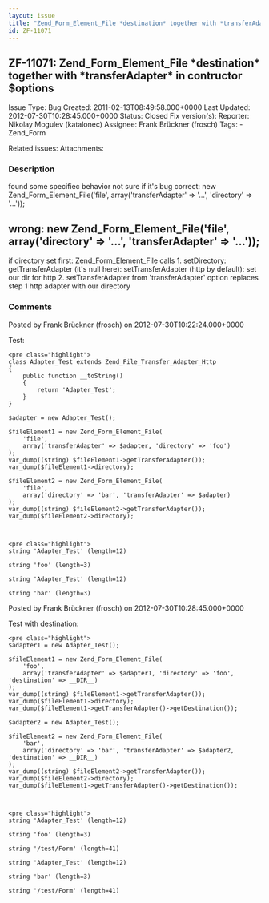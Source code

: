 ```yaml
---
layout: issue
title: "Zend_Form_Element_File *destination* together with *transferAdapter* in contructor $options"
id: ZF-11071
---
```


ZF-11071: Zend\_Form\_Element\_File \*destination\* together with \*transferAdapter\* in contructor $options
------------------------------------------------------------------------------------------------------------

 Issue Type: Bug Created: 2011-02-13T08:49:58.000+0000 Last Updated: 2012-07-30T10:28:45.000+0000 Status: Closed Fix version(s): 
 Reporter:  Nikolay Mogulev (katalonec)  Assignee:  Frank Brückner (frosch)  Tags: - Zend\_Form
 
 Related issues: 
 Attachments: 
### Description

found some specifiec behavior not sure if it's bug correct: new Zend\_Form\_Element\_File('file', array('transferAdapter' => '...', 'directory' => '...'));

wrong: new Zend\_Form\_Element\_File('file', array('directory' => '...', 'transferAdapter' => '...'));
------------------------------------------------------------------------------------------------------

if directory set first: Zend\_Form\_Element\_File calls 1. setDirectory: getTransferAdapter (it's null here): setTransferAdapter (http by default): set our dir for http 2. setTransferAdapter from 'transferAdapter' option replaces step 1 http adapter with our directory

 

 

### Comments

Posted by Frank Brückner (frosch) on 2012-07-30T10:22:24.000+0000

Test:

 
    <pre class="highlight">
    class Adapter_Test extends Zend_File_Transfer_Adapter_Http
    {
        public function __toString()
        {
            return 'Adapter_Test';
        }
    }
    
    $adapter = new Adapter_Test();
    
    $fileElement1 = new Zend_Form_Element_File(
        'file',
        array('transferAdapter' => $adapter, 'directory' => 'foo')
    );
    var_dump((string) $fileElement1->getTransferAdapter());
    var_dump($fileElement1->directory);
    
    $fileElement2 = new Zend_Form_Element_File(
        'file',
        array('directory' => 'bar', 'transferAdapter' => $adapter)
    );
    var_dump((string) $fileElement2->getTransferAdapter());
    var_dump($fileElement2->directory);


 
    <pre class="highlight">
    string 'Adapter_Test' (length=12)
    
    string 'foo' (length=3)
    
    string 'Adapter_Test' (length=12)
    
    string 'bar' (length=3)


 

 

Posted by Frank Brückner (frosch) on 2012-07-30T10:28:45.000+0000

Test with destination:

 
    <pre class="highlight">
    $adapter1 = new Adapter_Test();
    
    $fileElement1 = new Zend_Form_Element_File(
        'foo',
        array('transferAdapter' => $adapter1, 'directory' => 'foo', 'destination' => __DIR__)
    );
    var_dump((string) $fileElement1->getTransferAdapter());
    var_dump($fileElement1->directory);
    var_dump($fileElement1->getTransferAdapter()->getDestination());
    
    $adapter2 = new Adapter_Test();
    
    $fileElement2 = new Zend_Form_Element_File(
        'bar',
        array('directory' => 'bar', 'transferAdapter' => $adapter2, 'destination' => __DIR__)
    );
    var_dump((string) $fileElement2->getTransferAdapter());
    var_dump($fileElement2->directory);
    var_dump($fileElement1->getTransferAdapter()->getDestination());


 
    <pre class="highlight">
    string 'Adapter_Test' (length=12)
    
    string 'foo' (length=3)
    
    string '/test/Form' (length=41)
    
    string 'Adapter_Test' (length=12)
    
    string 'bar' (length=3)
    
    string '/test/Form' (length=41)


 

 